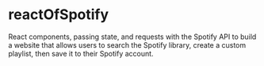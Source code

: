 # reactOfSpotify
React components, passing state, and requests with the Spotify API to build a website that allows users to search the Spotify library, create a custom playlist, then save it to their Spotify account.
